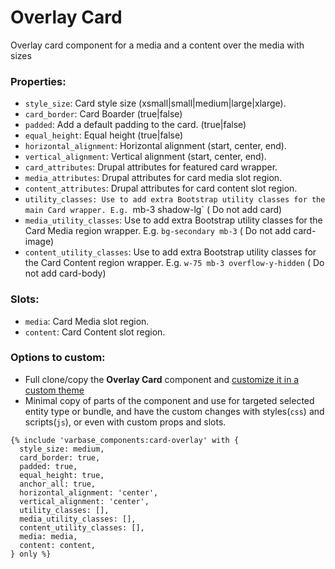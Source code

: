 # Overlay Card

Overlay card component for a media and a content over the media with sizes

### Properties:
* `style_size`: Card style size (xsmall|small|medium|large|xlarge).
* `card_border`: Card Boarder (true|false)
* `padded`: Add a default padding to the card. (true|false)
* `equal_height`: Equal height (true|false)
* `horizontal_alignment`: Horizontal alignment (start, center, end).
* `vertical_alignment`: Vertical alignment (start, center, end).
* `card_attributes`: Drupal attributes for featured card wrapper.
* `media_attributes`: Drupal attributes for card media slot region.
* `content_attributes`: Drupal attributes for card content slot region.
* `utility_classes: Use to add extra Bootstrap utility classes for the main Card wrapper. E.g. `mb-3 shadow-lg` ( Do not add card)
* `media_utility_classes`: Use to add extra Bootstrap utility classes for the Card Media region wrapper. E.g. `bg-secondary mb-3` ( Do not add card-image)
* `content_utility_classes`: Use to add extra Bootstrap utility classes for the Card Content region wrapper. E.g. `w-75 mb-3 overflow-y-hidden`  ( Do not add card-body)

### Slots:
* `media`: Card Media slot region.
* `content`: Card Content slot region.

### Options to custom:
- Full clone/copy the **Overlay Card** component and [customize it in a custom theme](https://docs.varbase.vardot.com/v/10.0.x/developers/theme-development-with-varbase/customize-a-varbase-sdc-component-in-a-custom-theme)
- Minimal copy of parts of the component and use for targeted selected entity type or bundle, and have the custom changes with styles(`css`) and scripts(`js`), or even with custom props and slots.
```
{% include 'varbase_components:card-overlay' with {
  style_size: medium,
  card_border: true,
  padded: true,
  equal_height: true,
  anchor_all: true,
  horizontal_alignment: 'center',
  vertical_alignment: 'center',
  utility_classes: [],
  media_utility_classes: [],
  content_utility_classes: [],
  media: media,
  content: content,
} only %}
```
